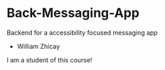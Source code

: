 # Back-Messaging-App

Backend for a accessibility focused messaging app

- William Zhicay

I am a student of this course!
